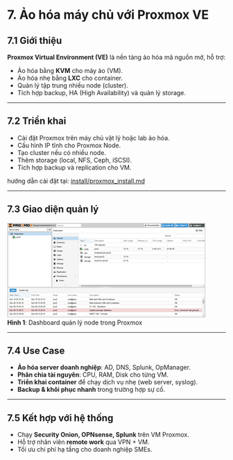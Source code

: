 # 7. Ảo hóa máy chủ với Proxmox VE

## 7.1 Giới thiệu
**Proxmox Virtual Environment (VE)** là nền tảng ảo hóa mã nguồn mở, hỗ trợ:
- Ảo hóa bằng **KVM** cho máy ảo (VM).  
- Ảo hóa nhẹ bằng **LXC** cho container.  
- Quản lý tập trung nhiều node (cluster).  
- Tích hợp backup, HA (High Availability) và quản lý storage.  

---

## 7.2 Triển khai
- Cài đặt Proxmox trên máy chủ vật lý hoặc lab ảo hóa.  
- Cấu hình IP tĩnh cho Proxmox Node.  
- Tạo cluster nếu có nhiều node.  
- Thêm storage (local, NFS, Ceph, iSCSI).  
- Tích hợp backup và replication cho VM.  

hướng dẫn cài đặt tại: [install/proxmox_install.md](../install/proxmox_install.md)

---

## 7.3 Giao diện quản lý

![Proxmox Dashboard](../diagrams/promox1.png)  
**Hình 1**: Dashboard quản lý node trong Proxmox  

---

## 7.4 Use Case
- **Ảo hóa server doanh nghiệp**: AD, DNS, Splunk, OpManager.  
- **Phân chia tài nguyên**: CPU, RAM, Disk cho từng VM.  
- **Triển khai container** để chạy dịch vụ nhẹ (web server, syslog).  
- **Backup & khôi phục nhanh** trong trường hợp sự cố.  

---

## 7.5 Kết hợp với hệ thống
- Chạy **Security Onion, OPNsense, Splunk** trên VM Proxmox.  
- Hỗ trợ nhân viên **remote work** qua VPN + VM.  
- Tối ưu chi phí hạ tầng cho doanh nghiệp SMEs.  
